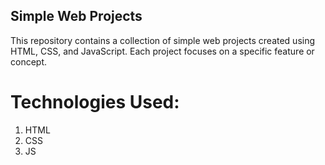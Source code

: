 ## Simple Web Projects
This repository contains a collection of simple web projects created using HTML, CSS, and JavaScript. Each project focuses on a specific feature or concept.
# Technologies Used:
1. HTML
2. CSS
3. JS
